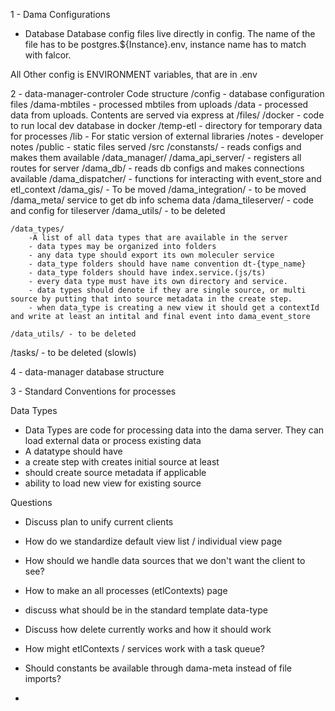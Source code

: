 
1 - Dama Configurations
 - Database
   Database config files live directly in config. The name of the file has to be postgres.${Instance}.env, instance name has to match with falcor.

 All Other config is ENVIRONMENT variables, that are in .env

2 - data-manager-controler Code structure
  /config - database configuration files
  /dama-mbtiles - processed mbtiles from uploads
  /data - processed data from uploads. Contents are served via express at /files/
  /docker - code to run local dev database in docker
  /temp-etl - directory for temporary data for processes
  /lib - For static version of external libraries
  /notes - developer notes
  /public - static files served
  /src 
  	/constansts/ - reads configs and makes them available
  	/data_manager/
	  	/dama_api_server/ - registers all routes for server
	  	/dama_db/ - reads db configs and makes connections available
	  	/dama_dispatcher/ - functions for interacting with event_store and etl_context
	  	/dama_gis/ - To be moved
	  	/dama_integration/ - to be moved
	  	/dama_meta/ service to get db info schema data
	  	/dama_tileserver/ - code and config for tileserver
	  	/dama_utils/ - to be deleted 

	/data_types/ 
	  	-A list of all data types that are available in the server
	  	- data types may be organized into folders
	  	- any data type should export its own moleculer service
	  	- data_type folders should have name convention dt-{type_name}
	  	- data_type folders should have index.service.(js/ts)
	  	- every data type must have its own directory and service.
	  	- data types should denote if they are single source, or multi source by putting that into source metadata in the create step.
	  	- when data_type is creating a new view it should get a contextId and write at least an intital and final event into dama_event_store

	/data_utils/ - to be deleted
   /tasks/ - to be deleted (slowls)

4 - data-manager database structure


3 - Standard Conventions for processes


Data Types
 - Data Types are code for processing data into the dama server. They can load external data or process existing data
 - A datatype should have
 - a create step with creates initial source at least
 - should create source metadata if applicable
 - ability to load new view for existing source


Questions
 - Discuss plan to unify current clients
 - How do we standardize default view list / individual view page
 - How should we handle data sources that we don't want the client to see?
 - How to make an all processes (etlContexts) page 
 - discuss what should be in the standard template data-type
 - Discuss how delete currently works and how it should work 
 - How might etlContexts / services work with a task queue?
 - Should constants be available through dama-meta instead of file imports?
 
 - 

 

   





